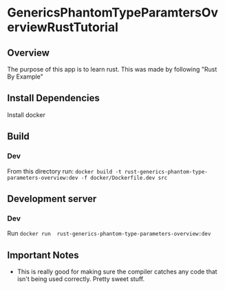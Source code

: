 # GenericsPhantomTypeParamtersOverviewRustTutorial

## Overview
The purpose of this app is to learn rust. This was made by following "Rust By Example"

## Install Dependencies
Install docker

## Build
### Dev
From this directory run: `docker build -t rust-generics-phantom-type-parameters-overview:dev -f docker/Dockerfile.dev src`

## Development server
### Dev
Run `docker run  rust-generics-phantom-type-parameters-overview:dev`

## Important Notes
- This is really good for making sure the compiler catches any code that isn't being used correctly. Pretty sweet stuff.